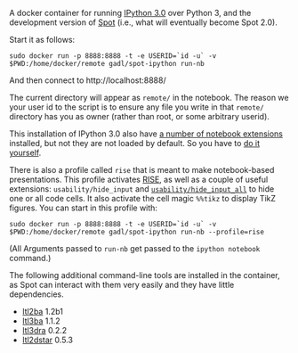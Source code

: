 A docker container for running [IPython 3.0](http://ipython.org/) over Python 3, and the development version of [Spot](https://spot.lrde.epita.fr/) (i.e., what will eventually become Spot 2.0).

Start it as follows:

    sudo docker run -p 8888:8888 -t -e USERID=`id -u` -v $PWD:/home/docker/remote gadl/spot-ipython run-nb

And then connect to http://localhost:8888/

The current directory will appear as `remote/` in the notebook.  The reason we your user id to the script is to ensure any file you write in that `remote/` directory has you as owner (rather than root, or some arbitrary userid).

This installation of IPython 3.0 also have [a number of notebook extensions](https://github.com/ipython-contrib/IPython-notebook-extensions) installed, but not they are not loaded by default.  So you have to [do it yourself](https://github.com/ipython-contrib/IPython-notebook-extensions/wiki#interactive-loading-of-a-notebook-extension).

There is also a profile called `rise` that is meant to make notebook-based presentations.  This profile activates [RISE](https://github.com/damianavila/RISE), as well as a couple of useful extensions: `usability/hide_input` and [`usability/hide_input_all`](https://github.com/ipython-contrib/IPython-notebook-extensions/wiki/hide_input_all) to hide one or all code cells.  It also activate the cell magic `%%tikz` to display TikZ figures.   You can start in this profile with:

    sudo docker run -p 8888:8888 -t -e USERID=`id -u` -v $PWD:/home/docker/remote gadl/spot-ipython run-nb --profile=rise

(All Arguments passed to `run-nb` get passed to the `ipython notebook` command.)


The following additional command-line tools are installed in the container, as Spot can interact with them very easily and they have little dependencies.

- [ltl2ba](http://www.lsv.ens-cachan.fr/~gastin/ltl2ba/) 1.2b1
- [ltl3ba](http://sourceforge.net/projects/ltl3ba/) 1.1.2
- [ltl3dra](http://sourceforge.net/projects/ltl3dra/) 0.2.2
- [ltl2dstar](http://www.ltl2dstar.de/) 0.5.3

